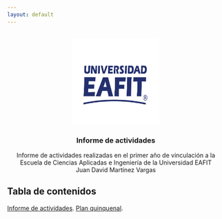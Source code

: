 ```yaml
---
layout: default
---
```


<a name="readme-top"></a>

<!-- PROJECT LOGO -->
<br />
<div align="center">
  <a href="https://github.com/othneildrew/Best-README-Template">
    <img src="Figs/Logo_EAFIT.svg.png" alt="Logo" width="200" height="200">
  </a>

  <h3 align="center">Informe de actividades</h3>

  <p align="center">
    Informe de actividades realizadas en el primer año de vinculación a la Escuela de Ciencias Aplicadas e Ingeniería de la Universidad EAFIT  <br />
    Juan David Martínez Vargas
  </p>
</div>


## Tabla de contenidos
[Informe de actividades](./informe.html).
[Plan quinquenal](./plan.html).
